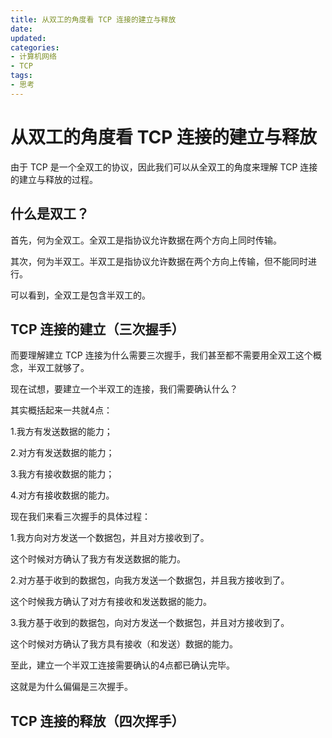 ```yaml
---
title: 从双工的角度看 TCP 连接的建立与释放
date:
updated:
categories:
- 计算机网络
- TCP
tags:
- 思考
---
```


# 从双工的角度看 TCP 连接的建立与释放

由于 TCP 是一个全双工的协议，因此我们可以从全双工的角度来理解 TCP 连接的建立与释放的过程。

## 什么是双工？

首先，何为全双工。全双工是指协议允许数据在两个方向上同时传输。

其次，何为半双工。半双工是指协议允许数据在两个方向上传输，但不能同时进行。

可以看到，全双工是包含半双工的。

## TCP 连接的建立（三次握手）

而要理解建立 TCP 连接为什么需要三次握手，我们甚至都不需要用全双工这个概念，半双工就够了。

现在试想，要建立一个半双工的连接，我们需要确认什么？

其实概括起来一共就4点：

1.我方有发送数据的能力；

2.对方有发送数据的能力；

3.我方有接收数据的能力；

4.对方有接收数据的能力。

现在我们来看三次握手的具体过程：

1.我方向对方发送一个数据包，并且对方接收到了。

这个时候对方确认了我方有发送数据的能力。

2.对方基于收到的数据包，向我方发送一个数据包，并且我方接收到了。

这个时候我方确认了对方有接收和发送数据的能力。

3.我方基于收到的数据包，向对方发送一个数据包，并且对方接收到了。

这个时候对方确认了我方具有接收（和发送）数据的能力。

至此，建立一个半双工连接需要确认的4点都已确认完毕。

这就是为什么偏偏是三次握手。

## TCP 连接的释放（四次挥手）
